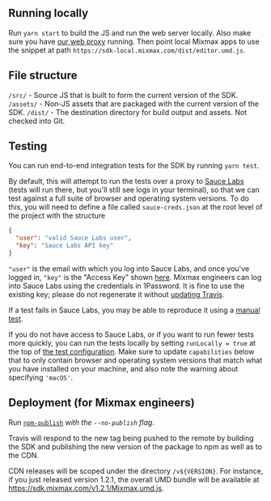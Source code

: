 ## Running locally

Run `yarn start` to build the JS and run the web server locally. Also make sure you have
[our web proxy](https://github.com/mixmaxhq/mixmax-runner/) running. Then point local Mixmax apps to use
the snippet at path `https://sdk-local.mixmax.com/dist/editor.umd.js`.

## File structure

`/src/` - Source JS that is built to form the current version of the SDK.
`/assets/` - Non-JS assets that are packaged with the current version of the SDK.
`/dist/` - The destination directory for build output and assets. Not checked into Git.

## Testing

You can run end-to-end integration tests for the SDK by running `yarn test`.

By default, this will attempt to run the tests over a proxy to [Sauce Labs](https://saucelabs.com/)
(tests will run there, but you'll still see logs in your terminal), so that we can test against a
full suite of browser and operating system versions. To do this, you will need to define a file
called `sauce-creds.json` at the root level of the project with the structure

```json
{
  "user": "valid Sauce Labs user",
  "key": "Sauce Labs API key"
}
```

`"user"` is the email with which you log into Sauce Labs, and once you've logged in, `"key"` is
the "Access Key" shown [here](https://saucelabs.com/beta/user-settings). Mixmax engineers can log
into Sauce Labs using the credentials in 1Password. It is fine to use the existing key; please do
not regenerate it without [updating Travis](https://travis-ci.org/mixmaxhq/mixmax-sdk-js/settings).

If a test fails in Sauce Labs, you may be able to reproduce it using a
[manual test](https://saucelabs.com/beta/manual).

If you do not have access to Sauce Labs, or if you want to run fewer tests more quickly, you
can run the tests locally by setting `runLocally = true` at the top of
[the test configuration](https://github.com/mixmaxhq/mixmax-sdk-js/blob/master/wdio.conf.js).
Make sure to update `capabilities` below that to only contain browser and operating system
versions that match what you have installed on your machine, and also note the warning about
specifying `'macOS'`.

## Deployment (for Mixmax engineers)

Run [`npm-publish`](https://github.com/mixmaxhq/mixmax-runner/blob/master/scripts/npm-publish)
_with the `--no-publish` flag_.

Travis will respond to the new tag being pushed to the remote by building the
SDK and publishing the new version of the package to npm as well as to the CDN.

CDN releases will be scoped under the directory `/v${VERSION}`. For instance,
if you just released version 1.2.1, the overall UMD bundle will be available at
https://sdk.mixmax.com/v1.2.1/Mixmax.umd.js.
